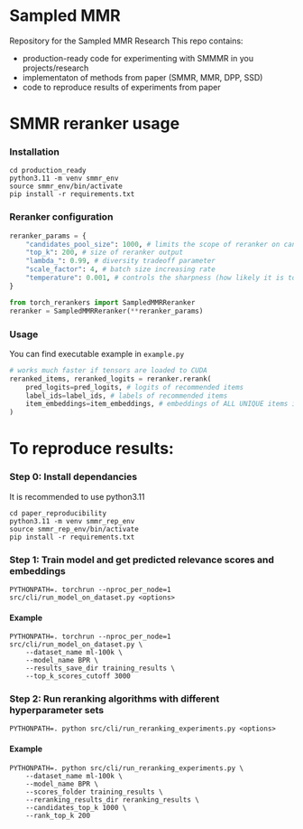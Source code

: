 # Sampled MMR
Repository for the Sampled MMR Research
This repo contains:
- production-ready code for experimenting with SMMMR in you projects/research
- implementaton of methods from paper (SMMR, MMR, DPP, SSD)
- code to reproduce results of experiments from paper

# SMMR reranker usage

### Installation
~~~
cd production_ready
python3.11 -m venv smmr_env
source smmr_env/bin/activate
pip install -r requirements.txt
~~~

### Reranker configuration 
~~~ Python
reranker_params = {
    "candidates_pool_size": 1000, # limits the scope of reranker on candidates_pool_size items with maximal relevances
    "top_k": 200, # size of reranker output
    "lambda_": 0.99, # diversity tradeoff parameter
    "scale_factor": 4, # batch size increasing rate
    "temperature": 0.001, # controls the sharpness (how likely it is to pick item from the end of recommendations list )
}

from torch_rerankers import SampledMMRReranker
reranker = SampledMMRReranker(**reranker_params)
~~~

### Usage
You can find executable example in `example.py`
~~~ Python
# works much faster if tensors are loaded to CUDA
reranked_items, reranked_logits = reranker.rerank(
    pred_logits=pred_logits, # logits of recommended items
    label_ids=label_ids, # labels of recommended items
    item_embeddings=item_embeddings, # embeddings of ALL UNIQUE items in catalogue
)
~~~

# To reproduce results:

### Step 0: Install dependancies
It is recommended to use python3.11
~~~
cd paper_reproducibility
python3.11 -m venv smmr_rep_env
source smmr_rep_env/bin/activate
pip install -r requirements.txt
~~~


### Step 1: Train model and get predicted relevance scores and embeddings
~~~
PYTHONPATH=. torchrun --nproc_per_node=1 src/cli/run_model_on_dataset.py <options>
~~~
#### Example
~~~
PYTHONPATH=. torchrun --nproc_per_node=1 src/cli/run_model_on_dataset.py \
    --dataset_name ml-100k \
    --model_name BPR \
    --results_save_dir training_results \
    --top_k_scores_cutoff 3000 
~~~


### Step 2: Run reranking algorithms with different hyperparameter sets
~~~
PYTHONPATH=. python src/cli/run_reranking_experiments.py <options>
~~~

#### Example

~~~
PYTHONPATH=. python src/cli/run_reranking_experiments.py \
    --dataset_name ml-100k \
    --model_name BPR \
    --scores_folder training_results \
    --reranking_results_dir reranking_results \
    --candidates_top_k 1000 \
    --rank_top_k 200 
~~~
